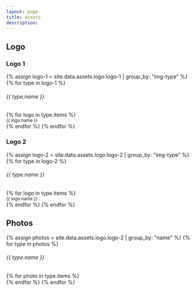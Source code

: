 ```yaml
---
layout: page
title: assets
description:
---
```


<h2 class="border-bottom pb-1">Logo</h2>
<h3 class="pt-3">Logo 1</h3>
<div class="row row-cols-2 row-cols-md-3 g-3">
  {% assign logo-1 = site.data.assets.logo.logo-1 | group_by: "img-type" %}
  {% for type in logo-1 %}
  <h6 class="d-block w-100 text-uppercase mb-0">{{ type.name }}</h6>
  {% for logo in type.items %}
  <div class="col">
    <div class="card bg-dark">
      <div class="card-body">
        <img src="{{ logo.img }}" alt="" class="card-img">
      </div>
    </div>
    <small class="lh-1 text-secondary">{{ logo.name }}</small>
  </div>
  {% endfor %}
  {% endfor %}
</div>

<h3 class="pt-3">Logo 2</h3>
<div class="row row-cols-2 row-cols-md-3 g-3">
  {% assign logo-2 = site.data.assets.logo.logo-2 | group_by: "img-type" %}
  {% for type in logo-2 %}
  <h6 class="d-block w-100 text-uppercase mb-0">{{ type.name }}</h6>
  {% for logo in type.items %}
  <div class="col">
    <div class="card bg-light">
      <div class="card-body">
        <img src="{{ logo.img }}" alt="" class="card-img">
      </div>
    </div>
    <small class="lh-1 text-secondary">{{ logo.name }}</small>
  </div>
  {% endfor %}
  {% endfor %}
</div>

<h2 class="border-bottom pb-1">Photos</h2>
<div class="row row-cols-1 g-3">
  {% assign photos = site.data.assets.logo.logo-2 | group_by: "name" %}
  {% for type in photos %}
  <h6 class="d-block w-100 text-uppercase mb-0">{{ type.name }}</h6>
  {% for photo in type.items %}
  <div class="col">
    <div class="card bg-light">
      <div class="card-body">
        <img src="{{ photo.img }}" alt="" class="card-img">
      </div>
    </div>
  </div>
  {% endfor %}
  {% endfor %}
</div>




